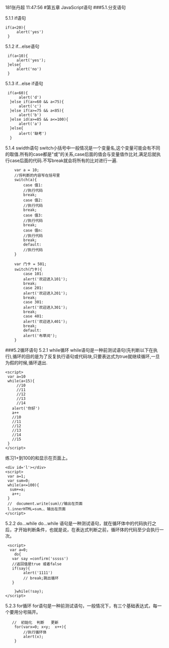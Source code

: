 181张丹超  11:47:56
#第五章 JavaScript语句
###5.1.分支语句

5.1.1 if语句

    if(a<20){
         alert('yes')
     }
     
5.1.2 if...else语句

     if(a<10){
         alert('yes');
     }else{
         alert('no')
     }
5.1.3 if...else if语句

     if(a<60){
          alert('d')
      }else if(a>=60 && a<75){
          alert('c')
      }else if(a>=75 && a<85){
          alert('b')
      }else id(a>=85 && a<=100){
          alert('a')
      }else{
          alert('缺考')
      }

5.1.4 swidth语句
switch小括号中一般情况是一个变量名,这个变量可能会有不同的取值.所有的case都是"或"的关系,case后面的值会与变量值作比对,满足后就执行case后面的代码.不写break就会将所有的比对进行一遍.

        var a = 10;
        //将判断的内容写在括号里
        switch(a){
            case 值1:
            //执行代码
            break;
            case 值2:
            //执行代码
            break;
            case 值3:
            //执行代码
            break;
            case 值n:
            //执行代码
            break;
            default:
            //执行代码
        }

        var 门卡 = 501;
        switch(门卡){
            case 101:
            alert('欢迎进入101');
            break;
            case 201:
            alert('欢迎进入201');
            break;
            case 301:
            alert('欢迎进入301');
            break;
            case 401:
            alert('欢迎进入401');
            break;
            default:
            alert('布草间');
        }


###5.2循环语句
5.2.1  while循环
while语句是一种前测试语句(先判断以下在执行),循环的目的是为了反复执行语句或代码块,只要表达式为true就继续循环,一旦为假的时候,循环退出.

    <script>
     var a=10
     while(a<15){
         //10
         //11
         //12
         //13
         //14
       alert('你好')
       a++
       //10
       //11
       //12
       //13
       //14
       //15
     }
    </script>

练习1+到100的和显示在页面上。

    <div id='l'></div>
    <script>
     var a=1;
     var sum=0;
     while(a<=100){
      sum+=a;
       a++;
     }
     //  document.write(sum)//输出在页面
     l.innerHTML=sum、、输出在页面
    </script>


5.2.2 do...while
do...while  语句是一种测试语句，就在循环体中的代码执行之后，才开始判断条件，也就是说，在表达式判断之前，循环体的代码至少会执行一次。

     <script>
      var a=0;
        do{
       var say =confirm('sssss')
       //返回值是true 或者false
       if(say){
            alert('1111')
            // break;跳出循环
       }
      
        }while(!say);
    </script>
    
5.2.3 for循环
for语句是一种前测试语句，一般情况下，有三个基础表达式，每一个要用分号隔开。

             
       //  初始化  判断   更新
        for(varx=0; x<y;  x++){
            //执行循环体
            alert(x);
        }